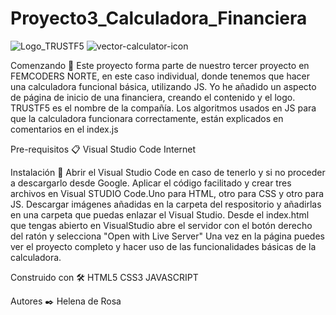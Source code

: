 # Proyecto3_Calculadora_Financiera

![Logo_TRUSTF5](https://github.com/HelenaDR84/Proyecto3_Calculadora_Financiera/assets/149380974/37868104-ede1-432b-8b6c-21ee721bd0ae)
![vector-calculator-icon](https://github.com/HelenaDR84/Proyecto3_Calculadora_Financiera/assets/149380974/ac2b12e5-be5c-4e14-9066-365ab4496afe)

Comenzando 🚀
Este proyecto forma parte de nuestro tercer proyecto en FEMCODERS NORTE, en este caso individual, donde tenemos que hacer una calculadora funcional básica, utilizando JS.
Yo he añadido un aspecto de página de inicio de una financiera, creando el contenido y el logo. TRUSTF5 es el nombre de la compañía.
Los algoritmos usados en JS para que la calculadora funcionara correctamente, están explicados en comentarios en el index.js

Pre-requisitos 📋
Visual Studio Code
Internet

Instalación 🔧
Abrir el Visual Studio Code en caso de tenerlo y si no proceder a descargarlo desde Google.
Aplicar el código facilitado y crear tres archivos en Visual STUDIO Code.Uno para HTML, otro para CSS y otro para JS. 
Descargar imágenes añadidas en la carpeta del respositorio y añadirlas en una carpeta que puedas enlazar el Visual Studio.
Desde el index.html que tengas abierto en VisualStudio abre el servidor con el botón derecho del ratón y selecciona "Open with Live Server"
Una vez en la página puedes ver el proyecto completo y hacer uso de las funcionalidades básicas de la calculadora.

Construido con 🛠️
HTML5
CSS3
JAVASCRIPT

Autores ✒️
Helena de Rosa


